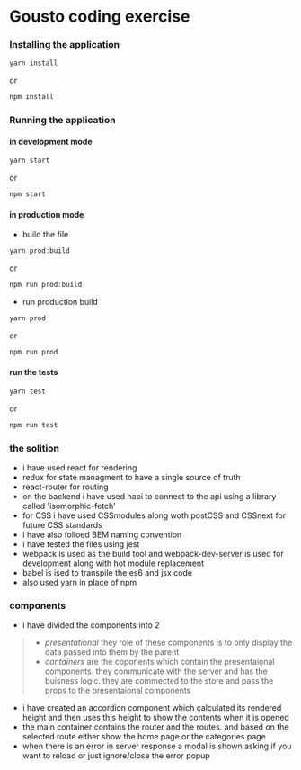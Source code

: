 # Gousto coding exercise

### Installing the application
```javascript
yarn install
```
or
```javascript
npm install
```

### Running the application
#### in development mode
```javascript
yarn start
```
or
```javascript
npm start
```

#### in production mode
* build the file
```javascript
yarn prod:build
```
or
```javascript
npm run prod:build
```

* run production build
```javascript
yarn prod
```
or
```javascript
npm run prod
```

#### run the tests
```javascript
yarn test
```


or
```javascript
npm run test
```
### the solition
* i have used react for rendering 
* redux for state managment to have a single source of truth
* react-router for routing 
* on the backend i have used hapi to connect to the api using a library called 'isomorphic-fetch'
* for CSS i have used CSSmodules along woth postCSS and CSSnext for future CSS standards
* i have also folloed BEM naming convention
* i have tested the files using jest
* webpack is used as the build tool and webpack-dev-server is used for development along with hot module replacement
* babel is ised to transpile the es6 and jsx code
* also used yarn in place of npm

### components
* i have divided the components into 2 
> - *presentational* they role of these components is to only display the data passed into them by the parent
> - *containers* are the coponents which contain the presentaional components. they communicate with the server and has the buisness logic. they are commected to the store and pass the props to the presentaional components
* i have created an accordion component which calculated its rendered height and then uses this height to show the contents when it is opened
* the main container contains the router and the routes. and based on the selected route either show the home page or the categories page
* when there is an error in server response a modal is shown asking if you want to reload or just ignore/close the error popup


